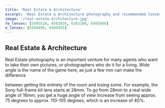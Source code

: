 ```yaml
---
title: 'Real Estate & Architecture'
excerpt: 'Real Estate & Architecture photography and recommended lenses'
image: '/real-estate-architecture.jpg'
fe_lenses: [5895510, 6503039, 6383109, 6405060]
e_lenses: [6509496, 6509495]
---
```


## Real Estate & Architecture 

Real Estate photography is an important venture for many agents who want to take their own pictures, or photographers who do it for a living. Wide angle is the name of the game here, as just a few mm can make the difference

between getting the entirety of the room and losing some. For example, the Sony full-frame kit lens starts at 28mm. To go from 28mm to a real wide angle of 16mm, you get a huge angle of view increase from seeing approx. 
75 degrees to approx. 110-105 degrees, which is an increase of 40%. 